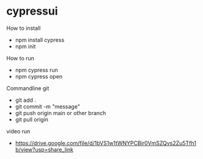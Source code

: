 # cypressui

How to install
- npm install cypress
- npm init

How to run
- npm cypress run
- npm cypress open

Commandline git
- git add .
- git commit -m "message"
- git push origin main or other branch
- git pull origin

video run
- https://drive.google.com/file/d/1bVS1w1tWNYPCBir0VmSZQvs2Zu5Tfh1b/view?usp=share_link
